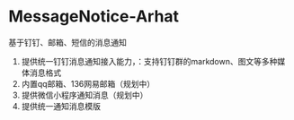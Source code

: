 # MessageNotice-Arhat

基于钉钉、邮箱、短信的消息通知

1. 提供统一钉钉消息通知接入能力，：支持钉钉群的markdown、图文等多种媒体消息格式
2. 内置qq邮箱、136网易邮箱（规划中）
3. 提供微信小程序通知消息（规划中）
4. 提供统一通知消息模版